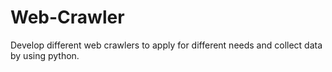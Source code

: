 # Web-Crawler

Develop different web crawlers to apply for different needs and collect data by using python.
